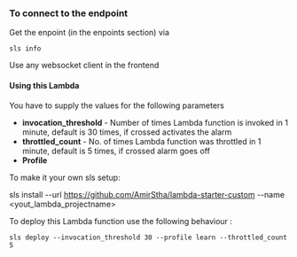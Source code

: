 ### To connect to the endpoint

Get the enpoint (in the enpoints section) via

```
sls info
```

Use any websocket client in the frontend

#### Using this Lambda

<!-- This Lambda function integrates with [**resource-monitoring-lambda**](https://gitlab.com/bottle-tech/bottle-library/resource-monitoring-lambda) to monitor **Invocations** and **Throttles** -->

You have to supply the values for the following parameters

- **invocation_threshold** - Number of times Lambda function is invoked in 1 minute, default is 30 times, if crossed activates the alarm
- **throttled_count** - No. of times Lambda function was throttled in 1 minute, default is 5 times, if crossed alarm goes off
- **Profile**

To make it your own sls setup:

sls install --url https://github.com/AmirStha/lambda-starter-custom --name <yout_lambda_projectname>

To deploy this Lambda function use the following behaviour :

```
sls deploy --invocation_threshold 30 --profile learn --throttled_count 5
```

<!-- In **Alarm Actions** there is a SNS topic **SNSTopicMonitorBottleLambda** which was imported from the Stack made for creating [**resource-monitoring-lambda**](https://gitlab.com/bottle-tech/bottle-library/resource-monitoring-lambda).
To view the name of the SNS topic for the import, view the exports section in the Cloudformation created by [**resource-monitoring-lambda**](https://gitlab.com/bottle-tech/bottle-library/resource-monitoring-lambda) -->
